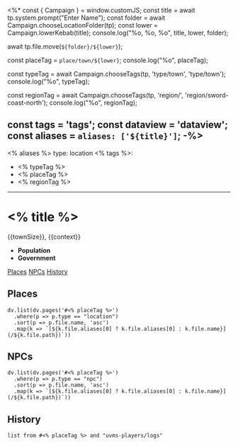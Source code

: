 <%* const { Campaign } = window.customJS;
const title = await tp.system.prompt("Enter Name");
const folder = await Campaign.chooseLocationFolder(tp);
const lower = Campaign.lowerKebab(title);
console.log("%o, %o, %o", title, lower, folder);

await tp.file.move(`${folder}/${lower}`);

const placeTag = `place/town/${lower}`;
console.log("%o", placeTag);

const typeTag = await Campaign.chooseTags(tp, 'type/town', 'type/town');
console.log("%o", typeTag);

const regionTag = await Campaign.chooseTags(tp, 'region/', 'region/sword-coast-north');
console.log("%o", regionTag);

const tags = 'tags';
const dataview = 'dataview';
const aliases = `aliases: ['${title}']`;
-%>
---
<% aliases %>
type: location
<% tags %>: 
- <% typeTag %>
- <% placeTag %>
- <% regionTag %>
---
# <% title %>
<span class="subhead">{{townSize}}, {{context}}</span>

- **Population**
- **Government**

<span class="nav">[Places](#Places) [NPCs](#NPCs) [History](#History)</span>

## Places

```<% dataview %>js
dv.list(dv.pages('#<% placeTag %>')
  .where(p => p.type == "location")
  .sort(p => p.file.name, 'asc')
  .map(k => `[${k.file.aliases[0] ? k.file.aliases[0] : k.file.name}](/${k.file.path})`))
```

## NPCs

```<% dataview %>js
dv.list(dv.pages('#<% placeTag %>')
  .where(p => p.type == "npc")
  .sort(p => p.file.name, 'asc')
  .map(k => `[${k.file.aliases[0] ? k.file.aliases[0] : k.file.name}](/${k.file.path})`))
```

## History
```<% dataview %>
list from #<% placeTag %> and "uvms-players/logs"
```